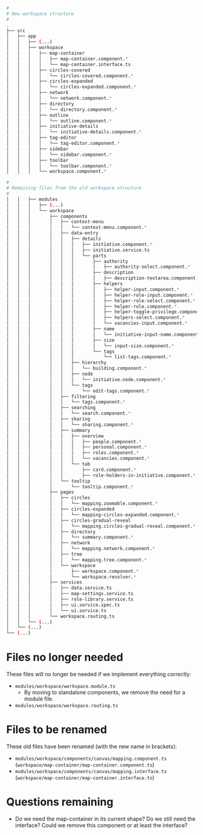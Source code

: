 <!--
This is the best visualisation of the structure of the workspace as of
20 April 2023, before major refactorings. It was created manually from the
workspace-full.md file.
-->

<!-- prettier-ignore -->
```bash
#
# New workspace structure
#
.
├── src
│   ├── app
│   │   ├── (...)
│   │   ├── workspace
│   │   │   ├── map-container
│   │   │   │   ├── map-container.component.*
│   │   │   │   └── map-container.interface.ts
│   │   │   ├── circles-covered
│   │   │   │   └── circles-covered.component.*
│   │   │   ├── circles-expanded
│   │   │   │   └── circles-expanded.component.*
│   │   │   ├── network
│   │   │   │   └── network.component.*
│   │   │   ├── directory
│   │   │   │   └── directory.component.*
│   │   │   ├── outline
│   │   │   │   └── outline.component.*
│   │   │   ├── initiative-details
│   │   │   │   └── initiative-details.component.*
│   │   │   ├── tag-editor
│   │   │   │   └── tag-editor.component.*
│   │   │   ├── sidebar
│   │   │   │   └── sidebar.component.*
│   │   │   ├── toolbar
│   │   │   │   └── toolbar.component.*
│   │   │   └── workspace.component.*

#
# Remaining files from the old workspace structure
#
│   │   ├── modules
│   │   │   ├── (...)
│   │   │   └── workspace
│   │   │       ├── components
│   │   │       │   ├── context-menu
│   │   │       │   │   └── context-menu.component.*
│   │   │       │   ├── data-entry
│   │   │       │   │   ├── details
│   │   │       │   │   │   ├── initiative.component.*
│   │   │       │   │   │   ├── initiative.service.ts
│   │   │       │   │   │   └── parts
│   │   │       │   │   │       ├── authority
│   │   │       │   │   │       │   ├── authority-select.component.*
│   │   │       │   │   │       ├── description
│   │   │       │   │   │       │   ├── description-textarea.component.*
│   │   │       │   │   │       ├── helpers
│   │   │       │   │   │       │   ├── helper-input.component.*
│   │   │       │   │   │       │   ├── helper-role-input.component.*
│   │   │       │   │   │       │   ├── helper-role-select.component.*
│   │   │       │   │   │       │   ├── helper-role.component.*
│   │   │       │   │   │       │   ├── helper-toggle-privilege.component.*
│   │   │       │   │   │       │   ├── helpers-select.component.*
│   │   │       │   │   │       │   └── vacancies-input.component.*
│   │   │       │   │   │       ├── name
│   │   │       │   │   │       │   └── initiative-input-name.component.*
│   │   │       │   │   │       ├── size
│   │   │       │   │   │       │   └── input-size.component.*
│   │   │       │   │   │       └── tags
│   │   │       │   │   │           └── list-tags.component.*
│   │   │       │   │   ├── hierarchy
│   │   │       │   │   │   └── building.component.*
│   │   │       │   │   ├── node
│   │   │       │   │   │   └── initiative.node.component.*
│   │   │       │   │   └── tags
│   │   │       │   │       └── edit-tags.component.*
│   │   │       │   ├── filtering
│   │   │       │   │   └── tags.component.*
│   │   │       │   ├── searching
│   │   │       │   │   └── search.component.*
│   │   │       │   ├── sharing
│   │   │       │   │   └── sharing.component.*
│   │   │       │   ├── summary
│   │   │       │   │   ├── overview
│   │   │       │   │   │   ├── people.component.*
│   │   │       │   │   │   ├── personal.component.*
│   │   │       │   │   │   ├── roles.component.*
│   │   │       │   │   │   └── vacancies.component.*
│   │   │       │   │   └── tab
│   │   │       │   │       ├── card.component.*
│   │   │       │   │       ├── role-holders-in-initiative.component.*
│   │   │       │   └── tooltip
│   │   │       │       └── tooltip.component.*
│   │   │       ├── pages
│   │   │       │   ├── circles
│   │   │       │   │   └── mapping.zoomable.component.*
│   │   │       │   ├── circles-expanded
│   │   │       │   │   └── mapping-circles-expanded.component.*
│   │   │       │   ├── circles-gradual-reveal
│   │   │       │   │   └── mapping.circles-gradual-reveal.component.*
│   │   │       │   ├── directory
│   │   │       │   │   └── summary.component.*
│   │   │       │   ├── network
│   │   │       │   │   └── mapping.network.component.*
│   │   │       │   ├── tree
│   │   │       │   │   └── mapping.tree.component.*
│   │   │       │   └── workspace
│   │   │       │       ├── workspace.component.*
│   │   │       │       └── workspace.resolver.*
│   │   │       ├── services
│   │   │       │   ├── data.service.ts
│   │   │       │   ├── map-settings.service.ts
│   │   │       │   ├── role-library.service.ts
│   │   │       │   ├── ui.service.spec.ts
│   │   │       │   └── ui.service.ts
│   │   │       └── workspace.routing.ts
│   │   └── (...)
│   └── (...)
└── (...)
```

# Files no longer needed

These files will no longer be needed if we implement everything correctly:

- `modules/workspace/workspace.module.ts`
  - By moving to standalone components, we remove the need for a module file.
- `modules/workspace/workspace.routing.ts`

# Files to be renamed

These old files have been renamed (with the new name in brackets):

- `modules/workspace/components/canvas/mapping.component.ts` (`workspace/map-container/map-container.component.ts`)
- `modules/workspace/components/canvas/mapping.interface.ts` (`workspace/map-container/map-container.interface.ts`)

# Questions remaining

- Do we need the map-container in its current shape? Do we still need the
  interface? Could we remove this component or at least the interface?
